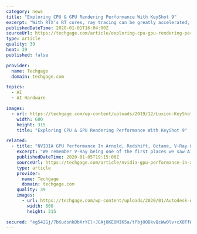 ```yaml
---
category: news
title: "Exploring CPU & GPU Rendering Performance With KeyShot 9"
excerpt: "With RTX’s RT cores, ray tracing can be greatly accelerated, while the same kind of boost can be seen to AI denoising thanks to the inclusion of Tensor cores. All around, there’s a lot of GPU love in this release. Bugatti Chiron render in KeyShot 9 ..."
publishedDateTime: 2020-01-01T16:04:00Z
sourceUrl: https://techgage.com/article/exploring-cpu-gpu-rendering-performance-with-keyshot-9/
type: article
quality: 39
heat: 39
published: false

provider:
  name: Techgage
  domain: techgage.com

topics:
  - AI
  - AI Hardware

images:
  - url: https://techgage.com/wp-content/uploads/2019/12/Luxion-KeyShot-Logo-600x315-cropped.jpg
    width: 600
    height: 315
    title: "Exploring CPU & GPU Rendering Performance With KeyShot 9"

related:
  - title: "NVIDIA GPU Performance In Arnold, Redshift, Octane, V-Ray & Dimension"
    excerpt: "We remember V-Ray being one of the first places we saw AI denoise hit consumers. On the CPU side, the renderer seems to favor Intel CPUs a bit more than AMD, as we’ve seen in the past – although that’s just from a core count standpoint, not an overall chip value standpoint. For GPU, the scaling seems almost ideal. You get what you pay for ..."
    publishedDateTime: 2020-01-05T19:15:00Z
    sourceUrl: https://techgage.com/article/nvidia-gpu-performance-in-arnold-redshift-octane-v-ray-dimension/
    type: article
    provider:
      name: Techgage
      domain: techgage.com
    quality: 39
    images:
      - url: https://techgage.com/wp-content/uploads/2020/01/Autodesk-Arnold-Jaguar-E-Type-Render-600x315-cropped.jpg
        width: 600
        height: 315

secured: "eg542Gj/7bKudsnkDbXrYCl+JGAj8KEOMIK5a/tPbjOOBkvQcWw0lv+cX8TfW+IcXNKDT/kpCoWIB8k7UY9p+myScvO/nqJhDG0M+B48WiBXy5b/k5WvcUZQxXC0YycENpS/5y0jTuXN7P1WVcUr3jjvVbf3sDWJHiZjiuOJypp2QKYhfK6xdTZ1um4D0vkQ+ymeXv9eBkt0UEILv7Q/cGkxXvsUJNKinh9kgfbH8is5wnIK8pU9Xrb8cr9UG8ngcChfuT7AmgZppADROez1SEN0zQHxTMfd4mxQjPND/0I=;9rUd4tNlM8msa6/9+jL+5Q=="
---
```


